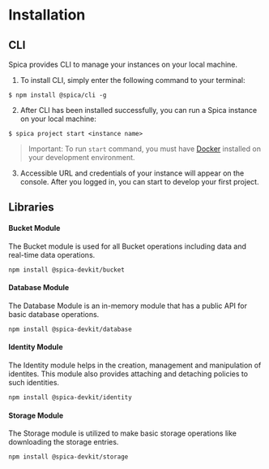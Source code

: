 # Installation

## CLI

Spica provides CLI to manage your instances on your local machine.

1. To install CLI, simply enter the following command to your terminal:

```shell
$ npm install @spica/cli -g
```

2. After CLI has been installed successfully, you can run a Spica instance on your local machine:

```shell
$ spica project start <instance name>
```

> Important: To run `start` command, you must have [Docker](https://www.docker.com/) installed on your development environment.

3. Accessible URL and credentials of your instance will appear on the console. After you logged in, you can start to develop your first project.

## Libraries

#### Bucket Module

The Bucket module is used for all Bucket operations including data and real-time data operations. 

```shell
npm install @spica-devkit/bucket
```

#### Database Module

The Database Module is an in-memory module that has a public API for basic database operations.

```shell
npm install @spica-devkit/database
```

#### Identity Module

The Identity module helps in the creation, management and manipulation of identites. This module also provides
attaching and detaching policies to such identities. 

```shell
npm install @spica-devkit/identity
```

#### Storage Module

The Storage module is utilized to make basic storage operations like downloading the storage entries.

```shell
npm install @spica-devkit/storage
```
